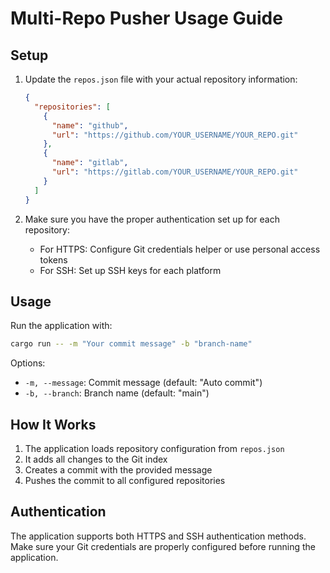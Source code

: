 # Multi-Repo Pusher Usage Guide

## Setup

1. Update the `repos.json` file with your actual repository information:
   ```json
   {
     "repositories": [
       {
         "name": "github",
         "url": "https://github.com/YOUR_USERNAME/YOUR_REPO.git"
       },
       {
         "name": "gitlab",
         "url": "https://gitlab.com/YOUR_USERNAME/YOUR_REPO.git"
       }
     ]
   }
   ```

2. Make sure you have the proper authentication set up for each repository:
   - For HTTPS: Configure Git credentials helper or use personal access tokens
   - For SSH: Set up SSH keys for each platform

## Usage

Run the application with:
```bash
cargo run -- -m "Your commit message" -b "branch-name"
```

Options:
- `-m, --message`: Commit message (default: "Auto commit")
- `-b, --branch`: Branch name (default: "main")

## How It Works

1. The application loads repository configuration from `repos.json`
2. It adds all changes to the Git index
3. Creates a commit with the provided message
4. Pushes the commit to all configured repositories

## Authentication

The application supports both HTTPS and SSH authentication methods. Make sure your Git credentials are properly configured before running the application.